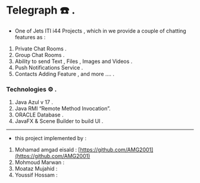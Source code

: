 # Telegraph ☎️ .

- One of Jets ITI i44 Projects , which in we provide a couple of chatting features as :
1. Private Chat Rooms .
2. Group Chat Rooms .
3. Ability to send Text , Files , Images and Videos .
4. Push Notifications Service .
5. Contacts Adding Feature , and more …. . 

### Technologies ⚙️ .

1. Java Azul v 17 .
2. Java RMI “Remote Method Invocation”.
3. ORACLE Database .
4. JavaFX & Scene Builder to build UI .

---

- this project implemented by :
1. Mohamad amgad eisald : [https://github.com/AMG2001](https://github.com/AMG2001)
2. Mohmoud Marwan :
3. Moataz Mujahid : 
4. Youssif Hossam :
